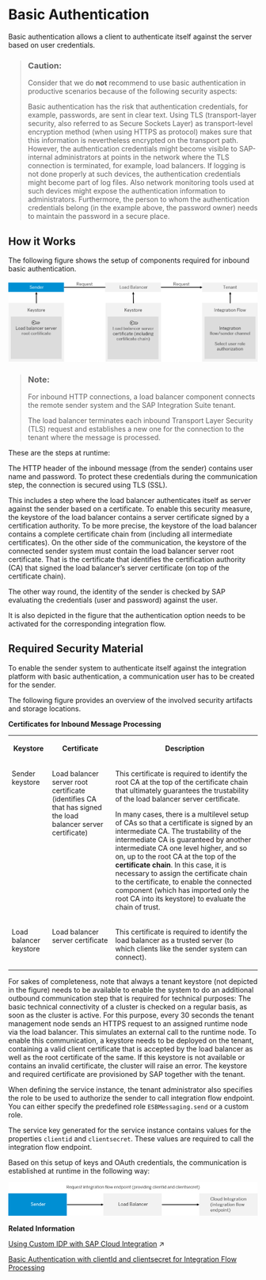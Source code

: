 <!-- loio2c4c2d98e9de4b92a3b3af2ba9483909 -->

# Basic Authentication

Basic authentication allows a client to authenticate itself against the server based on user credentials.

> ### Caution:  
> Consider that we do **not** recommend to use basic authentication in productive scenarios because of the following security aspects:
> 
> Basic authentication has the risk that authentication credentials, for example, passwords, are sent in clear text. Using TLS \(transport-layer security, also referred to as Secure Sockets Layer\) as transport-level encryption method \(when using HTTPS as protocol\) makes sure that this information is nevertheless encrypted on the transport path. However, the authentication credentials might become visible to SAP-internal administrators at points in the network where the TLS connection is terminated, for example, load balancers. If logging is not done properly at such devices, the authentication credentials might become part of log files. Also network monitoring tools used at such devices might expose the authentication information to administrators. Furthermore, the person to whom the authentication credentials belong \(in the example above, the password owner\) needs to maintain the password in a secure place.



## How it Works

The following figure shows the setup of components required for inbound basic authentication.

![](images/Inbound_Basic_Authentication_7311d34.png)

> ### Note:  
> For inbound HTTP connections, a load balancer component connects the remote sender system and the SAP Integration Suite tenant.
> 
> The load balancer terminates each inbound Transport Layer Security \(TLS\) request and establishes a new one for the connection to the tenant where the message is processed.

These are the steps at runtime:

The HTTP header of the inbound message \(from the sender\) contains user name and password. To protect these credentials during the communication step, the connection is secured using TLS \(SSL\).

This includes a step where the load balancer authenticates itself as server against the sender based on a certificate. To enable this security measure, the keystore of the load balancer contains a server certificate signed by a certification authority. To be more precise, the keystore of the load balancer contains a complete certificate chain from \(including all intermediate certificates\). On the other side of the communication, the keystore of the connected sender system must contain the load balancer server root certificate. That is the certificate that identifies the certification authority \(CA\) that signed the load balancer’s server certificate \(on top of the certificate chain\).

The other way round, the identity of the sender is checked by SAP evaluating the credentials \(user and password\) against the user.

It is also depicted in the figure that the authentication option needs to be activated for the corresponding integration flow.



<a name="loio2c4c2d98e9de4b92a3b3af2ba9483909__InboundBasicScenario"/>

## Required Security Material

To enable the sender system to authenticate itself against the integration platform with basic authentication, a communication user has to be created for the sender.

The following figure provides an overview of the involved security artifacts and storage locations.

**Certificates for Inbound Message Processing**


<table>
<tr>
<th valign="top">

Keystore

</th>
<th valign="top">

Certificate

</th>
<th valign="top">

Description

</th>
</tr>
<tr>
<td valign="top">

Sender keystore

</td>
<td valign="top">

Load balancer server root certificate \(identifies CA that has signed the load balancer server certificate\)

</td>
<td valign="top">

This certificate is required to identify the root CA at the top of the certificate chain that ultimately guarantees the trustability of the load balancer server certificate.

In many cases, there is a multilevel setup of CAs so that a certificate is signed by an intermediate CA. The trustability of the intermediate CA is guaranteed by another intermediate CA one level higher, and so on, up to the root CA at the top of the **certificate chain**. In this case, it is necessary to assign the certificate chain to the certificate, to enable the connected component \(which has imported only the root CA into its keystore\) to evaluate the chain of trust.

</td>
</tr>
<tr>
<td valign="top">

Load balancer keystore

</td>
<td valign="top">

Load balancer server certificate

</td>
<td valign="top">

This certificate is required to identify the load balancer as a trusted server \(to which clients like the sender system can connect\).

</td>
</tr>
</table>

For sakes of completeness, note that always a tenant keystore \(not depicted in the figure\) needs to be available to enable the system to do an additional outbound communication step that is required for technical purposes: The basic technical connectivity of a cluster is checked on a regular basis, as soon as the cluster is active. For this purpose, every 30 seconds the tenant management node sends an HTTPS request to an assigned runtime node via the load balancer. This simulates an external call to the runtime node. To enable this communication, a keystore needs to be deployed on the tenant, containing a valid client certificate that is accepted by the load balancer as well as the root certificate of the same. If this keystore is not available or contains an invalid certificate, the cluster will raise an error. The keystore and required certificate are provisioned by SAP together with the tenant.

When defining the service instance, the tenant administrator also specifies the role to be used to authorize the sender to call integration flow endpoint. You can either specify the predefined role `ESBMessaging.send` or a custom role.

The service key generated for the service instance contains values for the properties `clientid` and `clientsecret`. These values are required to call the integration flow endpoint.

Based on this setup of keys and OAuth credentials, the communication is established at runtime in the following way:

![](images/CF_Basic_Authentication_Workflow_5e3c357.png)

**Related Information**  


[Using Custom IDP with SAP Cloud Integration](https://help.sap.com/viewer/368c481cd6954bdfa5d0435479fd4eaf/IAT/en-US/c59610d483974fcda631af4a2aae586b.html "") :arrow_upper_right:

[Basic Authentication with clientId and clientsecret for Integration Flow Processing](basic-authentication-with-clientid-and-clientsecret-for-integration-flow-processing-647eeb3.md "Use this procedure to connect a sender system to SAP Cloud Integration.")

